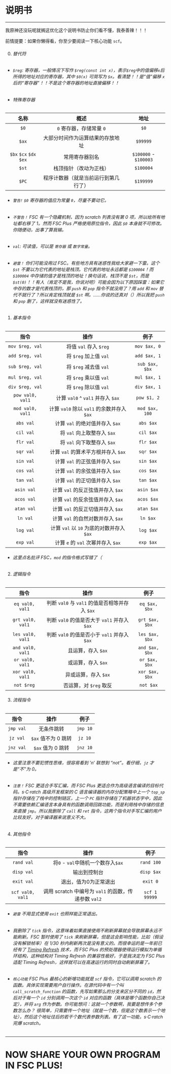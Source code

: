 # 说明书

------

我原神还没玩呢就搁这优化这个说明书防止你们看不懂，我泰善辣！！！

前情提要：如果你懒得看，你至少要阅读一下核心功能 `scf`。

0. ###### 替代符

- ###### `$reg`: 寄存器，一般情况下写作 `$reg(const int x)`，表示`$reg`中的值偏移`x`后所得的地址对应的寄存器，其中 `$0(x)` 可简写为 `$x`。看清楚！！是“值”偏移 `x` 后的“寄存器”！！不是这个寄存器的地址直接偏移！！

- ###### 特殊寄存器

|          名称           |                 概述                 |         地址          |
| :---------------------: | :----------------------------------: | :-------------------: |
|          `$0`           |       `0` 寄存器，存储常量 `0`       |         `$0`          |
|          `$ax`          |   大部分时间作为运算结果的存放地址   |       `$99999`        |
| `$bx` `$cx` `$dx` `$ex` |            常用寄存器别名            | `$100000` - `$100003` |
|          `$st`          |        栈顶指针（改动为正栈）        |       `$100004`       |
|          `$PC`          | 程序计数器（就是当前运行到第几行了） |       `$199999`       |

- ###### `警告!` `$0` 寄存器的值应为常量 `0`，尽量不要动它。

- ###### `不警告！` FSC 有一个隐藏机制，因为 scratch 列表没有第 0 项，所以给所有地址都右移了 1。然而 FSC Plus 严格使用原位指令，因此 `$0` 本身就不可修改。你随便动，出事了算我输。

- ###### `val`: 可读值，可以是 `寄存器` 或 `数字常量`。

- ###### `避雷！` 你们可能没用过 FSC。有些地方具有迷惑性我给大家避一下雷。这个 `$st` 不要以为它代表的地址是栈顶。它代表的地址永远都是 `$100004`！而 `$100004` 中存储的值才是栈顶的地址！换句话说，栈顶不是 `$st`，而是 `$st(0)`！！有人（肯定不是我，你说对吧）可能会因为以下原因踩雷：*如果它中存的数才是代表栈顶的，那 `push` 和 `pop` 指令不就没用了？用 `add` 和 `mov` 替代不就行了？所以肯定栈顶就是 `$st` 啊*。……你说的还真对（）所以我把 `push` 和 `pop` 删了，这样就没有迷惑性了。

1. ###### 基本指令

|       指令       |                    操作                    |      例子      |
| :--------------: | :----------------------------------------: | :------------: |
| `mov $reg, val`  |           将值 `val` 存入 `$reg`           |  `mov $ax, 0`  |
| `add $reg, val`  |           将 `$reg` 加上值 `val`           |  `add $ax, 1`  |
| `sub $reg, val`  |           将 `$reg` 减去值 `val`           | `sub $ax, $bx` |
| `mul $reg, val`  |           将 `$reg` 乘以值 `val`           |  `mul $ax, 1`  |
| `div $reg, val`  |           将 `$reg` 除以值 `val`           |  `div $ax, 1`  |
| `pow val0, val1` |     计算 `val0` ^ `val1` 并存入 `$ax`      |  `pow $1, 2`   |
| `mod val0, val1` | 计算 `val0` 除以 `val1` 的余数并存入 `$ax` | `mod $ax, 100` |
|    `abs val`     |      计算 `val` 的绝对值并存入 `$ax`       |   `abs $ax`    |
|    `cil val`     |        将 `val` 向上取整存入 `$ax`         |   `cil $ax`    |
|    `flr val`     |        将 `val` 向下取整存入 `$ax`         |   `flr $ax`    |
|    `sqr val`     |    计算 `val` 的算术平方根并存入 `$ax`     |   `sqr $ax`    |
|    `sin val`     |      计算 `val` 的正弦值并存入 `$ax`       |   `sin $ax`    |
|    `cos val`     |      计算 `val` 的余弦值并存入 `$ax`       |   `cos $ax`    |
|    `tan val`     |      计算 `val` 的正切值并存入 `$ax`       |   `tan $ax`    |
|    `asin val`    |     计算 `val` 的反正弦值并存入 `$ax`      |   `asin $ax`   |
|    `acos val`    |     计算 `val` 的反余弦值并存入 `$ax`      |   `acos $ax`   |
|    `atan val`    |     计算 `val` 的反正切值并存入 `$ax`      |   `atan $ax`   |
|     `ln val`     |     计算 `val` 的自然对数并存入 `$ax`      |    `ln $ax`    |
|    `log val`     | 计算 `val` 以 `10` 为底的对数并存入 `$ax`  |   `log $ax`    |
|    `exp val`     |     计算 `e` 的 `val` 次幂并存入 `$ax`     |   `exp $ax`    |

- ###### 这里点名批评 FSC，`mod` 的指令格式写错了（

2. ###### 逻辑指令

|       指令       |                      操作                      |      例子      |
| :--------------: | :--------------------------------------------: | :------------: |
| `eq val0, val1`  | 判断 `val0` 与 `val1` 的值是否相等并存入 `$ax` | `eq $ax, $bx`  |
| `grt val0, val1` |  判断 `val0` 的值是否大于 `val1` 并存入 `$ax`  | `grt $ax, $bx` |
| `les val0, val1` |  判断 `val0` 的值是否小于 `val1` 并存入 `$ax`  | `les $ax, $bx` |
| `and val0, val1` |               且运算，存入 `$ax`               | `and $ax, $bx` |
| `or val0, val1`  |               或运算，存入 `$ax`               | `or $ax, $bx`  |
| `xor val0, val1` |              异或运算，存入 `$ax`              | `xor $ax, $bx` |
|    `not $reg`    |             否运算，对 `$reg` 取反             |   `not $ax`    |

3. ###### 流程指令

|   指令    |        操作         |   例子   |
| :-------: | :-----------------: | :------: |
| `jmp val` |     无条件跳转      | `jmp 10` |
| `jz val`  | `$ax` 值不为 0 跳转 | `jz 10`  |
| `jnz val` |  `$ax` 值为 0 跳转  | `jnz 10` |

- ###### 这里注意不要犯惯性思维，很容易看到 ’n‘ 联想到 “not”。看仔细，`jz` 才是“不”为 0。

- ###### `注意！` FSC 更适合手写汇编，而 FSC Plus 更适合作为高级语言编译的目标代码。s·C·ratch 高级开发框架的 C 语言编译器的内存分配策略中上一个 `top_sp` 指针存储在了栈中的控制链区，上一个 `PC` 指针存储在了机器状态字中，因此不需要依赖汇编语言本身具有的函数调用回跳功能，而是利用栈中存储的信息来直接 `jmp`。所以我删除了 `call` 和 `ret` 指令，这两个指令对手写汇编的用户比较友好，对于编译器来说意义不大。

4. ###### 其他指令

|       指令       |                         操作                         |     例子      |
| :--------------: | :--------------------------------------------------: | :-----------: |
|    `rand val`    |          将`0` - `val`中随机一个数存入`$ax`          |  `rand 100`   |
|    `disp val`    |                     输出到控制台                     |  `disp $ax`   |
|    `exit val`    |                退出，值为0为正常退出                 |   `exit 0`    |
| `scf val0, val1` | 调用 scratch 中编号为 `val1` 的函数，传递参数 `val2` | `scf 1 99999` |

- ###### `避雷` 不用显式使用 `exit` 也照样能正常退出。

- ###### 我删除了 `tick` 指令，这意味着如果直接使用不刷新屏幕就会导致屏幕永远不能刷新。FSC 暂时使用了 `tick` 来刷新屏幕，但是这会影响性能，比如（假设没有解锁帧率）在 1/30 秒内刷新两次是没有意义的。而很幸运的是一年前已经有了 [Timing Refresh](https://aerfaying.com/Projects/1253624) 技术，而 FSC Plus 的预处理器使得运行模拟为单循环结构，这种结构对 Timing Refresh 的兼容性极好，于是我决定为 FSC Plus 适配 Timing Refresh，这样就可以在高速运行的同时自动刷新屏幕了。

- ###### `核心功能` FSC Plus 最核心的新增功能就是 `scf` 指令，它可以调用 scratch 的函数。具体实现需要用户自行操作。在源代码中有一个叫 `call_scratch_function` 的函数，先写如果那么的分支来区分不同的 `id`，然后对于每一个 `id` 分别调用一次这个 `id` 对应的函数（具体是哪个函数你自己决定），并将 `arg` 作为参数。你可能想问：*这就一个参数啊，我要是想传多个参数怎么办？* 很简单，只需要传一个地址（就是一个数，但是这个数表示一个地址），然后这个地址往后的若干个数代表参数列表。有了这一功能，s·C·ratch 完爆 scratch。

------

# NOW SHARE YOUR OWN PROGRAM IN FSC PLUS!